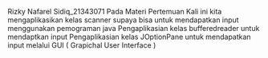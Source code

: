 Rizky Nafarel Sidiq_21343071 Pada Materi Pertemuan Kali ini kita mengaplikasikan kelas scanner supaya bisa untuk mendapatkan input menggunakan pemograman java
Pengaplikasian kelas bufferedreader untuk mendaptkan input
Pengaplikasian kelas JOptionPane untuk mendapatkan input melalui GUI ( Grapichal User Interface )
